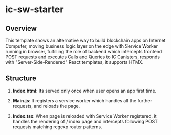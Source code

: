 # ic-sw-starter

## Overview

This template shows an alternative way to build blockchain apps on Internet Computer, moving business logic layer on the edge with Service Worker running in browser, fulfilling the role of backend which intercepts frontend POST requests and executes Calls and Queries to IC Canisters, responds with "Server-Side-Rendered" React templates, it supports HTMX.

## Structure

1. **Index.html**: Its served only once when user opens an app first time.

2. **Main.js**: It registers a service worker which handles all the further requests, and reloads the page.

3. **Index.tsx**: When page is reloaded with Service Worker registered, it handles the rendering of / index page and intercepts following POST requests matching regexp router patterns.
